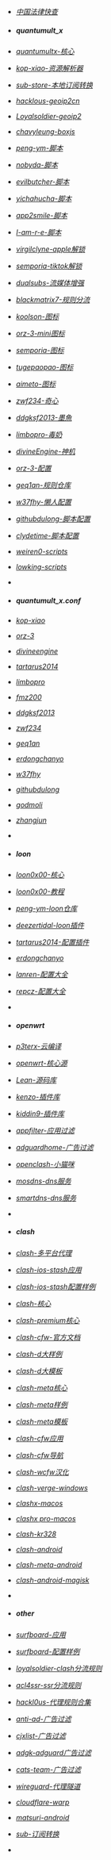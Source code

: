 - *[中国法律快查](https://github.com/RanKKI/LawRefBook)*

- ##### quantumult_x #####
- *[quantumultx-核心](https://github.com/crossutility/Quantumult-X)*
- *[kop-xiao-资源解析器](https://github.com/KOP-XIAO/QuantumultX)*
- *[sub-store-本地订阅转换](https://github.com/sub-store-org/Sub-Store)*
- *[hacklous-geoip2cn](https://github.com/Hackl0us/GeoIP2-CN)*
- *[Loyalsoldier-geoip2](https://github.com/Loyalsoldier/geoip)*
- *[chavyleung-boxjs](https://github.com/chavyleung/boxjs-doc)*
- *[peng-ym-脚本](https://github.com/Peng-YM)*
- *[nobyda-脚本](https://github.com/NobyDa/Script)*
- *[evilbutcher-脚本](https://github.com/evilbutcher/QuantumultX)*
- *[yichahucha-脚本](https://github.com/yichahucha/surge)*
- *[app2smile-脚本](https://github.com/app2smile/rules)*
- *[I-am-r-e-脚本](https://github.com/I-am-R-E/Functional-Store-Hub)*
- *[virgilclyne-apple解锁](https://github.com/VirgilClyne/iRingo)*
- *[semporia-tiktok解锁](https://github.com/Semporia/TikTok-Unlock)*
- *[dualsubs-流媒体增强](https://github.com/DualSubs/DualSubs)*
- *[blackmatrix7-规则分流](https://github.com/blackmatrix7/ios_rule_script)*
- *[koolson-图标](https://github.com/Koolson/Qure)*
- *[orz-3-mini图标](https://github.com/Orz-3/mini)*
- *[semporia-图标](https://github.com/Semporia/Hand-Painted-icon)*
- *[tugepaopao-图标](https://github.com/tugepaopao/Image-Storage)*
- *[aimeto-图标](https://github.com/aimetu/icons)*
- *[zwf234-奇心](https://github.com/zwf234/rules)*
- *[ddgksf2013-墨魚](https://github.com/ddgksf2013)*
- *[limbopro-毒奶](https://github.com/limbopro/Adblock4limbo)*
- *[divineEngine-神机](https://github.com/DivineEngine/Profiles/tree/master/Quantumult)*
- *[orz-3-配置](https://github.com/Orz-3/QuantumultX)*
- *[geq1an-规则仓库](https://github.com/GeQ1an/Rules/tree/master)*
- *[w37fhy-懒人配置](https://github.com/w37fhy/QuantumultX)*
- *[githubdulong-脚本配置](https://github.com/githubdulong)*
- *[clydetime-脚本配置](https://github.com/ClydeTime/Quantumult)*
- *[weiren0-scripts](https://github.com/WeiRen0/Scripts)*
- *[lowking-scripts](https://github.com/lowking/Scripts)*
- *[]()*

- ##### quantumult_x.conf #####
- *[kop-xiao](https://raw.githubusercontent.com/KOP-XIAO/QuantumultX/master/QuantumultX_Profiles.conf)*
- *[orz-3](https://raw.githubusercontent.com/Orz-3/QuantumultX/master/Orz-3.conf)*
- *[divineengine](https://raw.githubusercontent.com/DivineEngine/Profiles/master/Quantumult/Outbound.conf)*
- *[tartarus2014](https://raw.githubusercontent.com/Tartarus2014/QuantumultX-Script/main/QuanX.conf)*
- *[limbopro](https://raw.githubusercontent.com/limbopro/Profiles4limbo/main/full.conf)*
- *[fmz200](https://raw.githubusercontent.com/fmz200/wool_scripts/main/QuantumultX/config/lanren.conf)*
- *[ddgksf2013](https://raw.githubusercontent.com/ddgksf2013/Profile/master/QuantumultX.conf)*
- *[zwf234](https://raw.githubusercontent.com/zwf234/rules/master/QuantumultX/qixin.conf)*
- *[geq1an](https://raw.githubusercontent.com/GeQ1an/Rules/master/QuantumultX/QuantumultX.conf)*
- *[erdongchanyo](https://raw.githubusercontent.com/erdongchanyo/Rules/main/Quantumult%20X/LazyConf/QuantumultX_EDC-Lazy.conf)*
- *[w37fhy](https://raw.githubusercontent.com/w37fhy/QuantumultX/master/QuantumultX_diy.conf)*
- *[githubdulong](https://raw.githubusercontent.com/githubdulong/Script/master/QuantumultX/QuantumultX.conf)*
- *[godmoli](https://raw.githubusercontent.com/GodMoli/QuanX/main/File/Auto.conf)*
- *[zhangjun](https://raw.githubusercontent.com/fmz200/wool_scripts/main/QuantumultX/config/lanren.conf)*
- *[]()*

- ##### loon #####
- *[loon0x00-核心](https://github.com/Loon0x00/LoonManual)*
- *[loon0x00-教程](https://loon0x00.github.io/LoonManual/#/)*
- *[peng-ym-loon仓库](https://loon-gallery.vercel.app/)*
- *[deezertidal-loon插件](https://github.com/deezertidal/private)*
- *[tartarus2014-配置插件](https://github.com/Tartarus2014/Loon-Script)*
- *[erdongchanyo](https://raw.githubusercontent.com/erdongchanyo/Rules/main/Loon/Loon_EDC-Lazy.conf)*
- *[lanren-配置大全](https://www.evan888.top/1936/)*
- *[repcz-配置大全](https://github.com/Repcz)*
- *[]()*

- ##### openwrt #####
- *[p3terx-云编译](https://github.com/P3TERX/Actions-OpenWrt)*
- *[openwrt-核心源](https://github.com/openwrt/openwrt)*
- *[Lean-源码库](https://github.com/coolsnowwolf/lede)*
- *[kenzo-插件库](https://github.com/kenzok8/openwrt-packages)*
- *[kiddin9-插件库](https://github.com/kiddin9/openwrt-packages)*
- *[appfilter-应用过滤](https://github.com/destan19/OpenAppFilter)*
- *[adguardhome-广告过滤](https://github.com/AdguardTeam/AdGuardHome/wiki/Getting-Started#update)*
- *[openclash-小猫咪](https://github.com/vernesong/OpenClash)*
- *[mosdns-dns服务](https://github.com/IrineSistiana/mosdns)*
- *[smartdns-dns服务](https://github.com/pymumu/smartdns)*
- *[]()*

- ##### clash #####
- *[clash-多平台代理](https://github.com/Dreamacro/clash)*
- *[clash-ios-stash应用](https://stash.wiki)*
- *[clash-ios-stash配置样例](https://stash.wiki/features/example-config)*
- *[clash-核心](https://github.com/Dreamacro/clash)*
- *[clash-premium核心](https://github.com/Dreamacro/clash/releases/tag/premium)*
- *[clash-cfw-官方文档](https://docs.cfw.lbyczf.com/)*
- *[clash-d大样例](https://lancellc.gitbook.io/clash)*
- *[clash-d大模板](https://github.com/Dreamacro/clash/wiki/Configuration)*
- *[clash-meta核心](https://github.com/MetaCubeX/Clash.Meta)*
- *[clash-meta样例](https://docs.metacubex.one/example)*
- *[clash-meta模板](https://github.com/MetaCubeX/Clash.Meta/blob/Alpha/docs/config.yaml)*
- *[clash-cfw应用](https://github.com/Fndroid/clash_for_windows_pkg)*
- *[clash-cfw导航](https://github.com/ender-zhao/Clash-for-Windows_Chinese-Attached)*
- *[clash-wcfw汉化](https://github.com/ender-zhao/Clash-for-Windows_Chinese)*
- *[clash-verge-windows](https://github.com/zzzgydi/clash-verge)*
- *[clashx-macos](https://github.com/yichengchen/clashX)*
- *[clashx pro-macos](https://install.appcenter.ms/users/clashx/apps/clashx-pro/distribution_groups/public)*
- *[clash-kr328](https://github.com/Kr328/clash-multiplatform-compat)*
- *[clash-android](https://github.com/Kr328/ClashForAndroid)*
- *[clash-meta-android](https://github.com/MetaCubeX/ClashMetaForAndroid)*
- *[clash-android-magisk](https://docs.adlyq.ml/)*
- *[]()*

- ##### other #####
- *[surfboard-应用](https://github.com/getsurfboard/surfboard)*
- *[surfboard-配置样例](https://getsurfboard.com/docs/profile-format/overview)*
- *[loyalsoldier-clash分流规则](https://github.com/Loyalsoldier/clash-rules)*
- *[acl4ssr-ssr分流规则](https://github.com/ACL4SSR/ACL4SSR/tree/master)*
- *[hackl0us-代理规则合集](https://github.com/Hackl0us/SS-Rule-Snippet)*
- *[anti-ad-广告过滤](https://github.com/privacy-protection-tools/anti-AD)*
- *[cjxlist-广告过滤](https://github.com/cjx82630/cjxlist)*
- *[adgk-adguard广告过滤](https://github.com/banbendalao/ADgk)*
- *[cats-team-广告过滤](https://adrules.top)*
- *[wireguard-代理隧道](https://www.wireguard.com/install/)*
- *[cloudflare-warp](https://1.1.1.1/)*
- *[matsuri-android](https://github.com/MatsuriDayo/Matsuri)*
- *[sub-订阅转换](https://sub.xeton.dev/)*
- *[]()*
